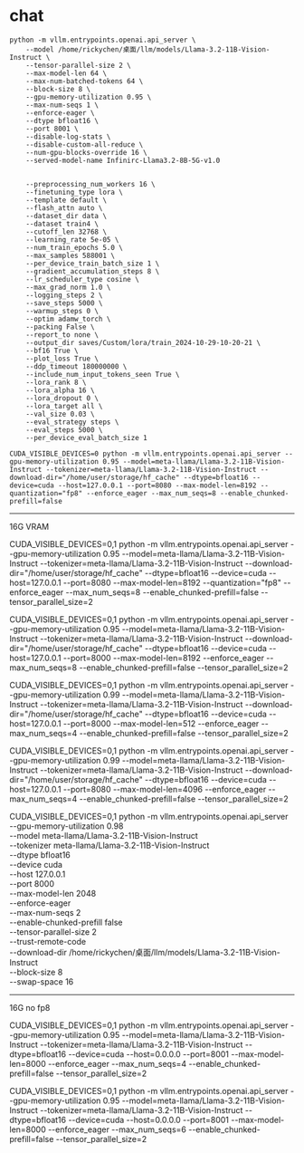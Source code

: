 # chat

```
python -m vllm.entrypoints.openai.api_server \
    --model /home/rickychen/桌面/llm/models/Llama-3.2-11B-Vision-Instruct \
    --tensor-parallel-size 2 \
    --max-model-len 64 \
    --max-num-batched-tokens 64 \
    --block-size 8 \
    --gpu-memory-utilization 0.95 \
    --max-num-seqs 1 \
    --enforce-eager \
    --dtype bfloat16 \
    --port 8001 \
    --disable-log-stats \
    --disable-custom-all-reduce \
    --num-gpu-blocks-override 16 \
    --served-model-name Infinirc-Llama3.2-8B-5G-v1.0
```




```

    --preprocessing_num_workers 16 \
    --finetuning_type lora \
    --template default \
    --flash_attn auto \
    --dataset_dir data \
    --dataset train4 \
    --cutoff_len 32768 \
    --learning_rate 5e-05 \
    --num_train_epochs 5.0 \
    --max_samples 588001 \
    --per_device_train_batch_size 1 \
    --gradient_accumulation_steps 8 \
    --lr_scheduler_type cosine \
    --max_grad_norm 1.0 \
    --logging_steps 2 \
    --save_steps 5000 \
    --warmup_steps 0 \
    --optim adamw_torch \
    --packing False \
    --report_to none \
    --output_dir saves/Custom/lora/train_2024-10-29-10-20-21 \
    --bf16 True \
    --plot_loss True \
    --ddp_timeout 180000000 \
    --include_num_input_tokens_seen True \
    --lora_rank 8 \
    --lora_alpha 16 \
    --lora_dropout 0 \
    --lora_target all \
    --val_size 0.03 \
    --eval_strategy steps \
    --eval_steps 5000 \
    --per_device_eval_batch_size 1
```


```
CUDA_VISIBLE_DEVICES=0 python -m vllm.entrypoints.openai.api_server --gpu-memory-utilization 0.95 --model=meta-llama/Llama-3.2-11B-Vision-Instruct --tokenizer=meta-llama/Llama-3.2-11B-Vision-Instruct --download-dir="/home/user/storage/hf_cache" --dtype=bfloat16 --device=cuda --host=127.0.0.1 --port=8080 --max-model-len=8192 --quantization="fp8" --enforce_eager --max_num_seqs=8 --enable_chunked-prefill=false
```
---
16G VRAM

CUDA_VISIBLE_DEVICES=0,1 python -m vllm.entrypoints.openai.api_server --gpu-memory-utilization 0.95 --model=meta-llama/Llama-3.2-11B-Vision-Instruct --tokenizer=meta-llama/Llama-3.2-11B-Vision-Instruct --download-dir="/home/user/storage/hf_cache" --dtype=bfloat16 --device=cuda --host=127.0.0.1 --port=8080 --max-model-len=8192 --quantization="fp8" --enforce_eager --max_num_seqs=8 --enable_chunked-prefill=false --tensor_parallel_size=2



CUDA_VISIBLE_DEVICES=0,1 python -m vllm.entrypoints.openai.api_server --gpu-memory-utilization 0.95 --model=meta-llama/Llama-3.2-11B-Vision-Instruct --tokenizer=meta-llama/Llama-3.2-11B-Vision-Instruct --download-dir="/home/user/storage/hf_cache" --dtype=bfloat16 --device=cuda --host=127.0.0.1 --port=8000 --max-model-len=8192 --enforce_eager --max_num_seqs=8 --enable_chunked-prefill=false --tensor_parallel_size=2


CUDA_VISIBLE_DEVICES=0,1 python -m vllm.entrypoints.openai.api_server --gpu-memory-utilization 0.99 --model=meta-llama/Llama-3.2-11B-Vision-Instruct --tokenizer=meta-llama/Llama-3.2-11B-Vision-Instruct --download-dir="/home/user/storage/hf_cache" --dtype=bfloat16 --device=cuda --host=127.0.0.1 --port=8000 --max-model-len=512 --enforce_eager --max_num_seqs=4 --enable_chunked-prefill=false --tensor_parallel_size=2


CUDA_VISIBLE_DEVICES=0,1 python -m vllm.entrypoints.openai.api_server --gpu-memory-utilization 0.99 --model=meta-llama/Llama-3.2-11B-Vision-Instruct --tokenizer=meta-llama/Llama-3.2-11B-Vision-Instruct --download-dir="/home/user/storage/hf_cache" --dtype=bfloat16 --device=cuda --host=127.0.0.1 --port=8080 --max-model-len=4096 --enforce_eager --max_num_seqs=4 --enable_chunked-prefill=false --tensor_parallel_size=2


CUDA_VISIBLE_DEVICES=0,1 python -m vllm.entrypoints.openai.api_server \
    --gpu-memory-utilization 0.98 \
    --model meta-llama/Llama-3.2-11B-Vision-Instruct \
    --tokenizer meta-llama/Llama-3.2-11B-Vision-Instruct \
    --dtype bfloat16 \
    --device cuda \
    --host 127.0.0.1 \
    --port 8000 \
    --max-model-len 2048 \
    --enforce-eager \
    --max-num-seqs 2 \
    --enable-chunked-prefill false \
    --tensor-parallel-size 2 \
    --trust-remote-code \
    --download-dir /home/rickychen/桌面/llm/models/Llama-3.2-11B-Vision-Instruct \
    --block-size 8 \
    --swap-space 16



---
16G no fp8


CUDA_VISIBLE_DEVICES=0,1 python -m vllm.entrypoints.openai.api_server --gpu-memory-utilization 0.95 --model=meta-llama/Llama-3.2-11B-Vision-Instruct --tokenizer=meta-llama/Llama-3.2-11B-Vision-Instruct --dtype=bfloat16 --device=cuda --host=0.0.0.0 --port=8001 --max-model-len=8000 --enforce_eager --max_num_seqs=4 --enable_chunked-prefill=false --tensor_parallel_size=2

CUDA_VISIBLE_DEVICES=0,1 python -m vllm.entrypoints.openai.api_server --gpu-memory-utilization 0.95 --model=meta-llama/Llama-3.2-11B-Vision-Instruct --tokenizer=meta-llama/Llama-3.2-11B-Vision-Instruct --dtype=bfloat16 --device=cuda --host=0.0.0.0 --port=8001 --max-model-len=8000 --enforce_eager --max_num_seqs=6 --enable_chunked-prefill=false --tensor_parallel_size=2
